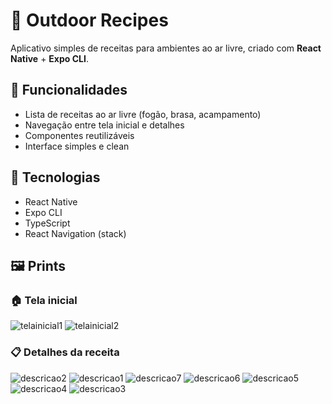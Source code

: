 # 🍃 Outdoor Recipes

Aplicativo simples de receitas para ambientes ao ar livre, criado com **React Native** + **Expo CLI**.

## 📱 Funcionalidades

- Lista de receitas ao ar livre (fogão, brasa, acampamento)
- Navegação entre tela inicial e detalhes
- Componentes reutilizáveis
- Interface simples e clean

## 🔧 Tecnologias

- React Native
- Expo CLI
- TypeScript
- React Navigation (stack)

## 🖼️ Prints

### 🏠 Tela inicial

![telainicial1](https://github.com/user-attachments/assets/a0eedf5c-98f7-48de-b2cc-2a4e52610e6d)
![telainicial2](https://github.com/user-attachments/assets/48484251-2150-4ae4-8803-7f7750f1b942)


### 📋 Detalhes da receita

![descricao2](https://github.com/user-attachments/assets/683cbca0-5d5a-4285-a804-7a9de4b906a9)
![descricao1](https://github.com/user-attachments/assets/21b8262d-3abf-43e4-96d4-3d1cf31a5b40)
![descricao7](https://github.com/user-attachments/assets/9a716e15-e447-4319-8336-d51d8fc8bbf2)
![descricao6](https://github.com/user-attachments/assets/e6f8fb66-56a3-4795-8c3b-308bc69dca72)
![descricao5](https://github.com/user-attachments/assets/55c8164a-c77d-40b9-b1b1-d302502155c5)
![descricao4](https://github.com/user-attachments/assets/035f0758-4e67-47be-8a71-ef64bf924ee9)
![descricao3](https://github.com/user-attachments/assets/298f19f3-cf68-427f-a2ea-ee7669ef566b)



